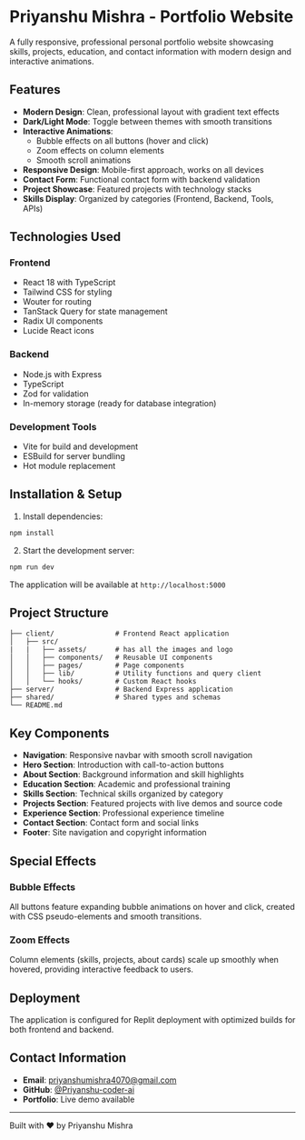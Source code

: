 # Priyanshu Mishra - Portfolio Website

A fully responsive, professional personal portfolio website showcasing skills, projects, education, and contact information with modern design and interactive animations.

## Features

- **Modern Design**: Clean, professional layout with gradient text effects
- **Dark/Light Mode**: Toggle between themes with smooth transitions
- **Interactive Animations**: 
  - Bubble effects on all buttons (hover and click)
  - Zoom effects on column elements
  - Smooth scroll animations
- **Responsive Design**: Mobile-first approach, works on all devices
- **Contact Form**: Functional contact form with backend validation
- **Project Showcase**: Featured projects with technology stacks
- **Skills Display**: Organized by categories (Frontend, Backend, Tools, APIs)

## Technologies Used

### Frontend
- React 18 with TypeScript
- Tailwind CSS for styling
- Wouter for routing
- TanStack Query for state management
- Radix UI components
- Lucide React icons

### Backend
- Node.js with Express
- TypeScript
- Zod for validation
- In-memory storage (ready for database integration)

### Development Tools
- Vite for build and development
- ESBuild for server bundling
- Hot module replacement

## Installation & Setup

1. Install dependencies:
```bash
npm install
```

2. Start the development server:
```bash
npm run dev
```

The application will be available at `http://localhost:5000`

## Project Structure

```
├── client/               # Frontend React application
│   ├── src/
|   |   ├── assets/       # has all the images and logo
│   │   ├── components/   # Reusable UI components
│   │   ├── pages/        # Page components
│   │   ├── lib/          # Utility functions and query client
│   │   └── hooks/        # Custom React hooks
├── server/               # Backend Express application
├── shared/               # Shared types and schemas
└── README.md
```

## Key Components

- **Navigation**: Responsive navbar with smooth scroll navigation
- **Hero Section**: Introduction with call-to-action buttons
- **About Section**: Background information and skill highlights
- **Education Section**: Academic and professional training
- **Skills Section**: Technical skills organized by category
- **Projects Section**: Featured projects with live demos and source code
- **Experience Section**: Professional experience timeline
- **Contact Section**: Contact form and social links
- **Footer**: Site navigation and copyright information

## Special Effects

### Bubble Effects
All buttons feature expanding bubble animations on hover and click, created with CSS pseudo-elements and smooth transitions.

### Zoom Effects
Column elements (skills, projects, about cards) scale up smoothly when hovered, providing interactive feedback to users.

## Deployment

The application is configured for Replit deployment with optimized builds for both frontend and backend.

## Contact Information

- **Email**: priyanshumishra4070@gmail.com
- **GitHub**: [@Priyanshu-coder-ai](https://github.com/Priyanshu-coder-ai)
- **Portfolio**: Live demo available

---

Built with ❤️ by Priyanshu Mishra